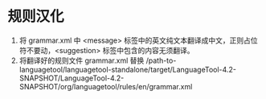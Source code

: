 # 规则汉化

1. 将 grammar.xml 中 \<message\> 标签中的英文纯文本翻译成中文，正则占位符不要动，\<suggestion\> 标签中包含的内容无须翻译。
2. 将翻译好的规则文件 grammar.xml 替换 /path-to-languagetool/languagetool-standalone/target/LanguageTool-4.2-SNAPSHOT/LanguageTool-4.2-SNAPSHOT/org/languagetool/rules/en/grammar.xml